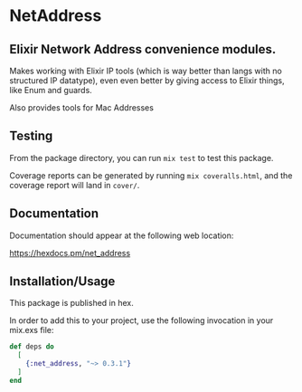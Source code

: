 # NetAddress

## Elixir Network Address convenience modules.

Makes working with Elixir IP tools (which is way better than langs with no
structured IP datatype), even even better by giving access to Elixir things,
like Enum and guards.

Also provides tools for Mac Addresses

## Testing

From the package directory, you can run `mix test` to test this package.

Coverage reports can be generated by running `mix coveralls.html`, and the
coverage report will land in `cover/`.

## Documentation

Documentation should appear at the following web location:

https://hexdocs.pm/net_address


## Installation/Usage

This package is published in hex.

In order to add this to your project, use the following invocation in your
mix.exs file:

```elixir
def deps do
  [
    {:net_address, "~> 0.3.1"}
  ]
end
```
